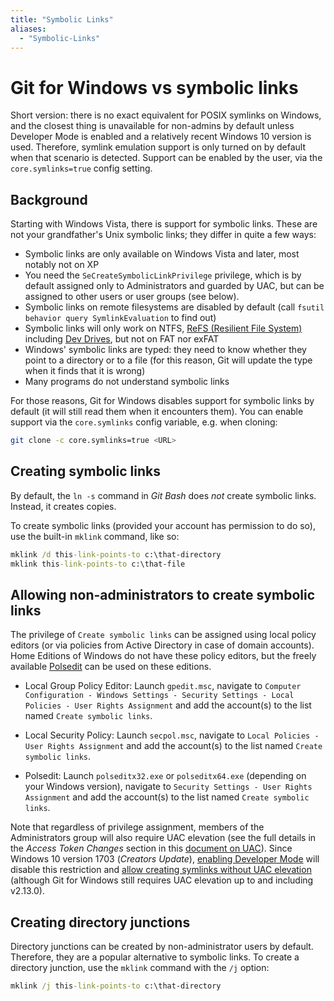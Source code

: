 ```yaml
---
title: "Symbolic Links"
aliases:
  - "Symbolic-Links"
---
```

# Git for Windows vs symbolic links

Short version: there is no exact equivalent for POSIX symlinks on Windows, and the closest thing is unavailable for non-admins by default unless Developer Mode is enabled and a relatively recent Windows 10 version is used. Therefore, symlink emulation support is only turned on by default when that scenario is detected. Support can be enabled by the user, via the `core.symlinks=true` config setting.

## Background

Starting with Windows Vista, there is support for symbolic links. These are not your grandfather's Unix symbolic links; they differ in quite a few ways:

- Symbolic links are only available on Windows Vista and later, most notably not on XP
- You need the `SeCreateSymbolicLinkPrivilege` privilege, which is by default assigned only to Administrators and guarded by UAC, but can be assigned to other users or user groups (see below).
- Symbolic links on remote filesystems are disabled by default (call `fsutil behavior query SymlinkEvaluation` to find out)
- Symbolic links will only work on NTFS, [ReFS (Resilient File System)](https://learn.microsoft.com/en-us/windows-server/storage/refs/refs-overview) including [Dev Drives](https://learn.microsoft.com/en-us/windows/dev-drive/), but not on FAT nor exFAT
- Windows' symbolic links are typed: they need to know whether they point to a directory or to a file (for this reason, Git will update the type when it finds that it is wrong)
- Many programs do not understand symbolic links

For those reasons, Git for Windows disables support for symbolic links by default (it will still read them when it encounters them). You can enable support via the `core.symlinks` config variable, e.g. when cloning:

```sh
git clone -c core.symlinks=true <URL>
```

## Creating symbolic links

By default, the `ln -s` command in *Git Bash* does *not* create symbolic links. Instead, it creates copies.

To create symbolic links (provided your account has permission to do so), use the built-in `mklink` command, like so:

```cmd
mklink /d this-link-points-to c:\that-directory
mklink this-link-points-to c:\that-file
```

## Allowing non-administrators to create symbolic links

The privilege of `Create symbolic links` can be assigned using local policy editors (or via policies from Active Directory in case of domain accounts). Home Editions of Windows do not have these policy editors, but the freely available [Polsedit](http://www.southsoftware.com) can be used on these editions.

- Local Group Policy Editor: Launch `gpedit.msc`, navigate to `Computer Configuration - Windows Settings - Security Settings - Local Policies - User Rights Assignment` and add the account(s) to the list named `Create symbolic links`.

- Local Security Policy: Launch `secpol.msc`, navigate to `Local Policies - User Rights Assignment` and add the account(s) to the list named  `Create symbolic links`.

- Polsedit: Launch `polseditx32.exe` or `polseditx64.exe` (depending on your Windows version), navigate to `Security Settings - User Rights Assignment` and add the account(s) to the list named `Create symbolic links`.

Note that regardless of privilege assignment, members of the Administrators group will also require UAC elevation (see the full details in the *Access Token Changes* section in this [document on UAC](https://msdn.microsoft.com/en-us/library/bb530410.aspx)). Since Windows 10 version 1703 (*Creators Update*), [enabling Developer Mode](https://docs.microsoft.com/en-us/windows/uwp/get-started/enable-your-device-for-development) will disable this restriction and [allow creating symlinks without UAC elevation](https://blogs.windows.com/buildingapps/2016/12/02/symlinks-windows-10/) (although Git for Windows still requires UAC elevation up to and including v2.13.0).

## Creating directory junctions

Directory junctions can be created by non-administrator users by default. Therefore, they are a popular alternative to symbolic links. To create a directory junction, use the `mklink` command with the `/j` option:

```cmd
mklink /j this-link-points-to c:\that-directory
```
